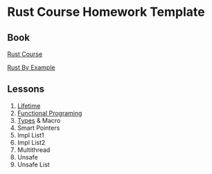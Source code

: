 # Rust Course Homework Template

## Book

[Rust Course](https://course.rs/advance/)

[Rust By Example](https://doc.rust-lang.org/rust-by-example)

## Lessons

1. [Lifetime](./ch1)
2. [Functional Programing](./ch2)
3. [Types](./ch3) & Macro
4. Smart Pointers
5. Impl List1
6. Impl List2
7. Multithread
8. Unsafe
9. Unsafe List
